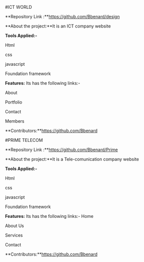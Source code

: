 
#ICT WORLD  

**Repository Link :**https://github.com/Bbenard/design

**About the project:**It is an  ICT company  website

**Tools Applied:-**

Html

css 

javascript

Foundation framework

**Features:** Its has the following links:-

About

Portfolio

Contact

Members

**Contributors:**https://github.com/Bbenard


#PRIME TELECOM

**Repository Link :**https://github.com/Bbenard/Prime

**About the project:**It is a Tele-comunication company  website

**Tools Applied:-**

Html

css 

javascript

Foundation framework

**Features:** Its has the following links:-
Home

About Us

Services

Contact


**Contributors:**https://github.com/Bbenard
